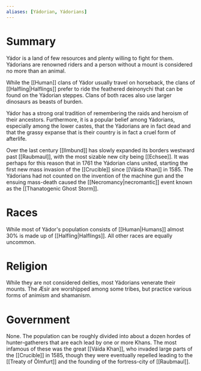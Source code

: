 ```yaml
---
aliases: [Yádorian, Yádorians]
---
```

# Summary
Yádor is a land of few resources and plenty willing to fight for them. Yádorians are renowned riders and a person without a mount is considered no more than an animal. 

While the [[Human]] clans of Yádor usually travel on horseback, the clans of [[Halfling|Halflings]] prefer to ride the feathered deinonychi that can be found on the Yádorian steppes. Clans of both races also use larger dinosaurs as beasts of burden.

Yádor has a strong oral tradition of remembering the raids and heroism of their ancestors. Furthermore, it is a popular belief among Yádorians, especially among the lower castes, that the Yádorians are in fact dead and that the grassy expanse that is their country is in fact a cruel form of afterlife.

Over the last century [[Ilmbund]] has slowly expanded its borders westward past [[Raubmaul]], with the most sizable new city being [[Echsee]]. It was perhaps for this reason that in 1761 the Yádorian clans united, starting the first new mass invasion of the [[Crucible]] since [[Váida Khan]] in 1585. The Yádorians had not counted on the invention of the machine gun and the ensuing mass-death caused the [[Necromancy|necromantic]] event known as the [[Thanatogenic Ghost Storm]].

# Races 
While most of Yádor's population consists of [[Human|Humans]] almost 30% is made up of [[Halfling|Halflings]]. All other races are equally uncommon.

# Religion
While they are not considered deities, most Yádorians venerate their mounts. The Æsir are worshipped among some tribes, but practice various forms of animism and shamanism.

# Government
None. The population can be roughly divided into about a dozen hordes of hunter-gatherers that are each lead by one or more Khans. The most infamous of these was the great [[Váida Khan]], who invaded large parts of the [[Crucible]] in 1585, though they were eventually repelled leading to the [[Treaty of Ölmfurt]] and the founding of the fortress-city of [[Raubmaul]].